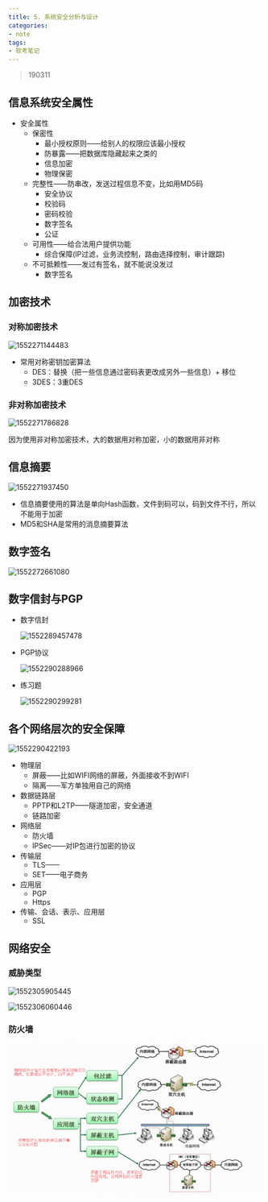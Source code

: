 ```yaml
---
title: 5. 系统安全分析与设计
categories:
- note
tags:
- 软考笔记
---
```


> 190311

## 信息系统安全属性

* 安全属性
  * 保密性
    * 最小授权原则——给别人的权限应该最小授权
    * 防暴露——把数据库隐藏起来之类的
    * 信息加密
    * 物理保密
  * 完整性——防串改，发送过程信息不变，比如用MD5码
    * 安全协议
    * 校验码
    * 密码校验
    * 数字签名
    * 公证
  * 可用性——给合法用户提供功能
    * 综合保障(IP过滤，业务流控制，路由选择控制，审计跟踪)
  * 不可抵赖性——发过有签名，就不能说没发过
    * 数字签名

## 加密技术

### 对称加密技术

![1552271144483](https://assest.iaoe.xyz/img/1552271144483.png)

* 常用对称密钥加密算法
  * DES：替换（把一些信息通过密码表更改成另外一些信息）+ 移位
  * 3DES：3重DES

### 非对称加密技术

![1552271786828](https://assest.iaoe.xyz/img/1552271786828.png)

因为使用非对称加密技术，大的数据用对称加密，小的数据用非对称

## 信息摘要

![1552271937450](https://assest.iaoe.xyz/img/1552271937450.png)

* 信息摘要使用的算法是单向Hash函数，文件到码可以，码到文件不行，所以不能用于加密
* MD5和SHA是常用的消息摘要算法

## 数字签名

![1552272661080](https://assest.iaoe.xyz/img/1552272661080.png)

## 数字信封与PGP

* 数字信封

  ![1552289457478](https://assest.iaoe.xyz/img/1552289457478.png)

* PGP协议

  ![1552290288966](https://assest.iaoe.xyz/img/1552290288966.png)

* 练习题

  ![1552290299281](https://assest.iaoe.xyz/img/1552290299281.png)

  

## 各个网络层次的安全保障

![1552290422193](https://assest.iaoe.xyz/img/1552290422193.png)

* 物理层
  * 屏蔽——比如WIFI网络的屏蔽，外面接收不到WIFI
  * 隔离——军方单独用自己的网络
* 数据链路层
  * PPTP和L2TP——隧道加密，安全通道
  * 链路加密
* 网络层
  * 防火墙
  * IPSec——对IP包进行加密的协议
* 传输层
  * TLS——
  * SET——电子商务
* 应用层
  * PGP
  * Https
* 传输、会话、表示、应用层
  * SSL

## 网络安全

### 威胁类型

![1552305905445](https://assest.iaoe.xyz/img/1552305905445.png)

![1552306060446](https://assest.iaoe.xyz/img/1552306060446.png)

### 防火墙

![1552306866342](/assets/images/RuanKao_note/1552306866342.png)